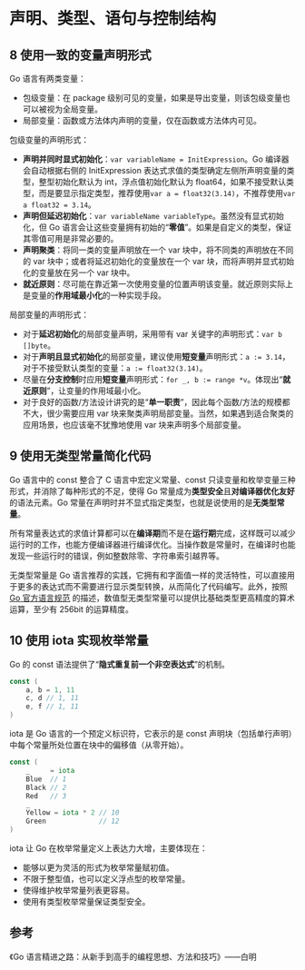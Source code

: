 # 声明、类型、语句与控制结构

## 8 使用一致的变量声明形式

Go 语言有两类变量：

- 包级变量：在 package 级别可见的变量，如果是导出变量，则该包级变量也可以被视为全局变量。
- 局部变量：函数或方法体内声明的变量，仅在函数或方法体内可见。

包级变量的声明形式：

- **声明并同时显式初始化**：`var variableName = InitExpression`。Go 编译器会自动根据右侧的 InitExpression 表达式求值的类型确定左侧所声明变量的类型，整型初始化默认为 int，浮点值初始化默认为 float64，如果不接受默认类型，而是要显示指定类型，推荐使用`var a = float32(3.14)`，不推荐使用`var a float32 = 3.14`。
- **声明但延迟初始化**：`var variableName variableType`。虽然没有显式初始化，但 Go 语言会让这些变量拥有初始的“**零值**”。如果是自定义的类型，保证其零值可用是非常必要的。
- **声明聚类**：将同一类的变量声明放在一个 var 块中，将不同类的声明放在不同的 var 块中；或者将延迟初始化的变量放在一个 var 块，而将声明并显式初始化的变量放在另一个 var 块中。
- **就近原则**：尽可能在靠近第一次使用变量的位置声明该变量。就近原则实际上是变量的**作用域最小化**的一种实现手段。

局部变量的声明形式：

- 对于**延迟初始化**的局部变量声明，采用带有 var 关键字的声明形式：`var b []byte`。
- 对于**声明且显式初始化**的局部变量，建议使用**短变量**声明形式：`a := 3.14`，对于不接受默认类型的变量：`a := float32(3.14)`。
- 尽量在**分支控制**时应用**短变量**声明形式：`for _, b := range *v`。体现出“**就近原则**”，让变量的作用域最小化。
- 对于良好的函数/方法设计讲究的是“**单一职责**”，因此每个函数/方法的规模都不大，很少需要应用 var 块来聚类声明局部变量。当然，如果遇到适合聚类的应用场景，也应该毫不犹豫地使用 var 块来声明多个局部变量。

## 9 使用无类型常量简化代码

Go 语言中的 const 整合了 C 语言中宏定义常量、const 只读变量和枚举变量三种形式，并消除了每种形式的不足，使得 Go 常量成为**类型安全**且**对编译器优化友好**的语法元素。Go 常量在声明时并不显式指定类型，也就是说使用的是**无类型常量**。

所有常量表达式的求值计算都可以在**编译期**而不是在**运行期**完成，这样既可以减少运行时的工作，也能方便编译器进行编译优化。当操作数是常量时，在编译时也能发现一些运行时的错误，例如整数除零、字符串索引越界等。

无类型常量是 Go 语言推荐的实践，它拥有和字面值一样的灵活特性，可以直接用于更多的表达式而不需要进行显示类型转换，从而简化了代码编写。此外，按照 [Go 官方语言规范](https://tip.golang.org/ref/spec#Constants) 的描述，数值型无类型常量可以提供比基础类型更高精度的算术运算，至少有 256bit 的运算精度。

## 10 使用 iota 实现枚举常量

Go 的 const 语法提供了“**隐式重复前一个非空表达式**”的机制。

```Go
const (
	a, b = 1, 11
	c, d // 1, 11
	e, f // 1, 11
)
```

iota 是 Go 语言的一个预定义标识符，它表示的是 const 声明块（包括单行声明）中每个常量所处位置在块中的偏移值（从零开始）。

```Go
const (
	_     = iota
	Blue  // 1
	Black // 2
	Red   // 3
	_
	Yellow = iota * 2 // 10
	Green             // 12
)
```

iota 让 Go 在枚举常量定义上表达力大增，主要体现在：

- 能够以更为灵活的形式为枚举常量赋初值。
- 不限于整型值，也可以定义浮点型的枚举常量。
- 使得维护枚举常量列表更容易。
- 使用有类型枚举常量保证类型安全。

## 参考

《Go 语言精进之路：从新手到高手的编程思想、方法和技巧》——白明